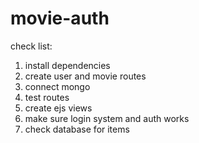 # movie-auth
check list:
1. install dependencies
2. create user and movie routes
3. connect mongo
4. test routes
5. create ejs views
6. make sure login system and auth works
7. check database for items